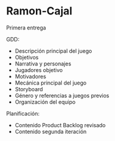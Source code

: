 # Ramon-Cajal
Primera entrega

GDD:
   * Descripción principal del juego
   * Objetivos
   * Narrativa y personajes
   * Jugadores objetivo
   * Motivadores
   * Mecánica principal del juego
   * Storyboard
   * Género y referencias a juegos previos
   * Organización del equipo
     
Planificación:

   * Contenido Product Backlog revisado
   * Contenido segunda iteración
   
